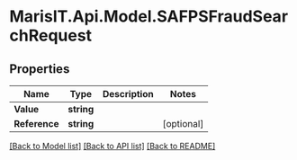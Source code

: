 
# MarisIT.Api.Model.SAFPSFraudSearchRequest

## Properties

Name | Type | Description | Notes
------------ | ------------- | ------------- | -------------
**Value** | **string** |  | 
**Reference** | **string** |  | [optional] 

[[Back to Model list]](../README.md#documentation-for-models)
[[Back to API list]](../README.md#documentation-for-api-endpoints)
[[Back to README]](../README.md)

